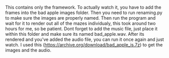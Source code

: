 This contains only the framework.
To actually watch it, you have to add the frames into the bad apple images folder.
Then you need to run renaming.py to make sure the images are properly named.
Then run the program and wait for it to render out all of the mazes individualy, this took around two hours for me, so be patient.
Dont forget to add the music file, just place it within this folder and make sure its named bad_apple.wav.
After its rendered and you've added the audio file, you can run it once again and just watch.
I used this (https://archive.org/download/bad_apple_is.7z) to get the images and the audio.
